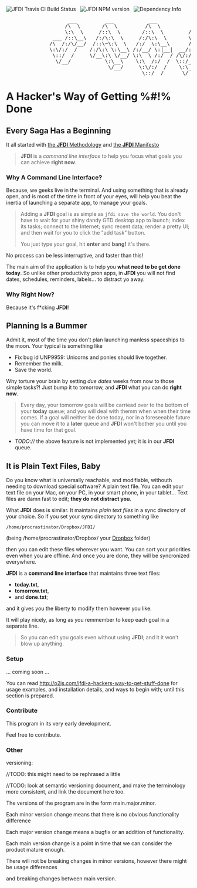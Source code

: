 ![JFDI Travis CI Build Status](https://api.travis-ci.org/v0lkan/JFDI.png) &nbsp;
![JFDI NPM version](https://badge.fury.io/js/jfdi.png) &nbsp;
![Dependency Info](https://david-dm.org/v0lkan/JFDI.png)
<pre>
                    ___         ___           ___
                   /\  \       /\  \         /\  \          ___
                   \:\  \     /::\  \       /::\  \        /\  \
               ___ /::\__\   /:/\:\  \     /:/\:\  \       \:\  \
              /\  /:/\/__/  /::\~\:\  \   /:/  \:\__\      /::\__\
              \:\/:/  /    /:/\:\ \:\__\ /:/__/ \:|__|  __/:/\/__/
               \::/  /     \/__\:\ \/__/ \:\  \ /:/  / /\/:/  /
                \/__/           \:\__\    \:\  /:/  /  \::/__/
                                 \/__/     \:\/:/  /    \:\__\
                                            \::/__/      \/__/
</pre>

# A Hacker's Way of Getting %#!% Done

## Every Saga Has a Beginning

It all started with
[the **JFDI** Methodology](https://gist.github.com/v0lkan/2694911) and
[the **JFDI** Manifesto](https://gist.github.com/v0lkan/2731233)

> **JFDI** is a *command line interface* to help you focus what goals
you can achieve **right now**.

### Why A Command Line Interface?

Because, we geeks live in the terminal. And using something that is already
open, and is most of the time in front of your eyes, will help you beat the
inertia of launching a separate app, to manage your goals.

> Adding a **JFDI** goal is as simple as `jfdi save the world`. You don't have
> to wait for your shiny dandy GTD desktop app to launch; index its tasks;
> connect to the Internet; sync recent data; render a pretty UI; and then
> wait for you to click the "add task" button.
>
> You just type your goal, hit **enter** and **bang!** it's there.

No process can be less interruptive, and faster than this!

The main aim of the application is to help you **what need to be get done
today**. So unlike other productivity <stike>pron</stike> apps, in **JFDI**
you will not find dates, schedules, reminders, labels&hellip; to distract
yo away.

### Why Right Now?

Because it's f\*cking **JFDI**!

## Planning Is a Bummer

Admit it, most of the time you don't plan launching manless spaceships to the
moon. Your typical is something like

* Fix bug id UNP9959: Unicorns and ponies should live together.
* Remember the milk.
* Save the world.

Why torture your brain by setting *due dates* weeks from now
to those simple tasks?! Just bump it to tomorrow, and **JFDI** what you can do
**right now**.

> Every day, your tomorrow goals will be carriead over to the bottom of your
**today** queue; and you will deal with themm when when their time comes.
If a goal will neither be done today, nor in a foreseeable future you can move
it to a **later** queue and **JFDI** won't bother you until you have time for
that goal.

* *TODO://* the above feature is not implemented yet; it is in our **JFDI**
queue.

## It is Plain Text Files, Baby

Do you know what is universally reachable, and modifiable, withouth needing
to download special software? A plain text file. You can edit your text file
on your Mac, on your PC, in your smart phone, in your tablet&hellip; Text files
are damn fast to edit; **they do not distract you**.

What **JFDI** does is similar. It maintains *plain text files* in a sync
directory of your choice. So if you set your sync directory to something like

`/home/procrastinator/Dropbox/JFDI/`

(being /home/procrastinator/Dropbox/ your [Dropbox](http://dropbox.com/) folder)

then you can edit these files wherever you want. You can sort your priorities
even when you are offline. And once you are done, they will be syncronized
everywhere.

**JFDI** is a **command line interface** that maintains three text files:

* **today.txt**,
* **tomorrow.txt**,
* and **done.txt**;

and it gives you the liberty to modify them however you like.

It will play nicely, as long as you remmember to keep each goal in a separate
line.

> So you can edit you goals even without using **JFDI**; and it it won't blow
up anything.


### Setup

&hellip; coming soon &hellip;

You can read <http://o2js.com/jfdi-a-hackers-way-to-get-stuff-done>
for usage examples, and installation details, and ways to begin with;
until this section is prepared.

### Contribute

This program in its very early development.

Feel free to contribute.

### Other

versioning:

//TODO: this might need to be rephrased a little

//TODO: look at semantic versioning document, and make the terminology more consistent, and link the document here too.

The versions of the program are in the form main.major.minor.

Each minor version change means that there is no obvious functionality difference

Each major version change means a bugfix or an addition of functionality.

Each main version change is a point in time that we can consider the product mature enough.

There will not be breaking changes in minor versions, however there might be usage differences

and breaking changes between main version.
